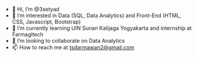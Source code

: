 - 👋 Hi, I’m @3setyad
- 👀 I’m interested in Data (SQL, Data Analytics) and Front-End (HTML, CSS, Javascript, Bootstrap)
- 🌱 I’m currently learning UIN Sunan Kalijaga Yogyakarta and internship at Farmagitech
- 💞️ I’m looking to collaborate on Data Analytics
- 📫 How to reach me at tsdarmawan2@gmail.com

<!---
3setyad/3setyad is a ✨ special ✨ repository because its `README.md` (this file) appears on your GitHub profile.
You can click the Preview link to take a look at your changes.
--->
